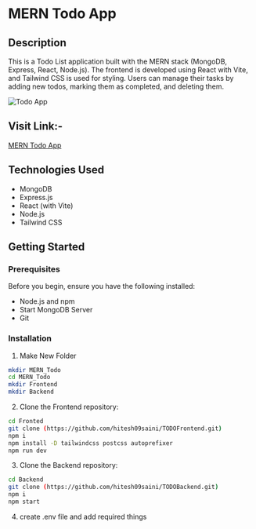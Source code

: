 # MERN Todo App

## Description

This is a Todo List application built with the MERN stack (MongoDB, Express, React, Node.js). The frontend is developed using React with Vite, and Tailwind CSS is used for styling. Users can manage their tasks by adding new todos, marking them as completed, and deleting them.

![Todo App ](https://hitesh09saini.github.io/FolioIMg/Screenshot%202023-12-13%20063738.png)

## Visit Link:-
[MERN Todo App](https://todobackend09.netlify.app/)

## Technologies Used

- MongoDB
- Express.js
- React (with Vite)
- Node.js
- Tailwind CSS

## Getting Started

### Prerequisites

Before you begin, ensure you have the following installed:

- Node.js and npm
- Start MongoDB Server
- Git 

### Installation
1. Make New Folder
```bash
mkdir MERN_Todo
cd MERN_Todo
mkdir Frontend
mkdir Backend
```

2. Clone the Frontend repository:
```bash
cd Fronted
git clone (https://github.com/hitesh09saini/TODOFrontend.git)
npm i
npm install -D tailwindcss postcss autoprefixer
npm run dev
```

3. Clone the Backend repository:
```bash
cd Backend
git clone (https://github.com/hitesh09saini/TODOBackend.git)
npm i
npm start
```
4. create .env file and add required things
